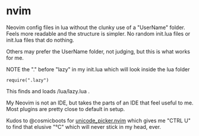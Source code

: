 # nvim
Neovim config files in lua without the clunky use of a "UserName" folder.
Feels more readable and the structure is simpler.
No random init.lua files or init.lua files that do nothing.

Others may prefer the UserName folder, not judging, but this is what works for me.

NOTE the "." before "lazy" in my init.lua which will look inside the lua folder
```
require(".lazy")
```
This finds and loads /lua/lazy.lua .

My Neovim is not an IDE, but takes the parts of an IDE that feel useful to me. 
Most plugins are pretty close to default in setup.

Kudos to @cosmicboots for [unicode_picker.nvim](https://github.com/cosmicboots/unicode_picker.nvim) which gives me "CTRL U" to find that elusive "°C" which will never stick in my head, ever.

